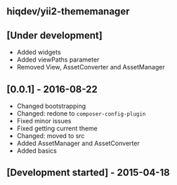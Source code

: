 hiqdev/yii2-thememanager
------------------------

## [Under development]

- Added widgets
- Added viewPaths parameter
- Removed View, AssetConverter and AssetManager

## [0.0.1] - 2016-08-22

- Changed bootstrapping
- Changed: redone to `composer-config-plugin`
- Fixed minor issues
- Fixed getting current theme
- Changed: moved to src
- Added AssetManager and AssetConverter
- Added basics

## [Development started] - 2015-04-18
